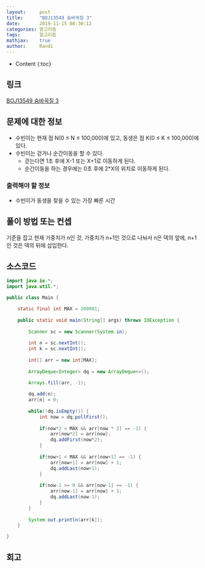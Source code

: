 ```yaml
---
layout:     post
title:      "BOJ13549 숨바꼭질 3"
date:       2019-11-15 08:30:12
categories: 알고리즘
tags:       알고리즘
mathjax:    true
author:     Randi
---
```


* Content
{:toc}

## 링크

[BOJ13549 숨바꼭질 3](https://www.acmicpc.net/problem/13549)



## 문제에 대한 정보

- 수빈이는 현재 점 N(0 ≤ N ≤ 100,000)에 있고, 동생은 점 K(0 ≤ K ≤ 100,000)에 있다.
- 수빈이는 걷거나 순간이동을 할 수 있다.
  - 걷는다면 1초 후에 X-1 또는 X+1로 이동하게 된다.
  - 순간이동을 하는 경우에는 0초 후에 2*X의 위치로 이동하게 된다.

### 출력해야 할 정보

- 수빈이가 동생을 찾을 수 있는 가장 빠른 시간

## 풀이 방법 또는 컨셉

기준을 잡고 현재 가중치가 n인 것, 가중치가 n+1인 것으로 나눠서 n은 덱의 앞에, n+1인 것은 덱의 뒤에 삽입한다.

## 소스코드

```java
import java.io.*;
import java.util.*;

public class Main {

	static final int MAX = 200001;
	
	public static void main(String[] args) throws IOException {
		
		Scanner sc = new Scanner(System.in);
		
		int n = sc.nextInt();
		int k = sc.nextInt();
		
		int[] arr = new int[MAX];
		
		ArrayDeque<Integer> dq = new ArrayDeque<>();

		Arrays.fill(arr, -1);
		
		dq.add(n);
		arr[n] = 0;
		
		while(!dq.isEmpty()) {
			int now = dq.pollFirst();
			
			if(now*2 < MAX && arr[now * 2] == -1) {
				arr[now*2] = arr[now];
				dq.addFirst(now*2);
			}
			
			if(now+1 < MAX && arr[now+1] == -1) {
				arr[now+1] = arr[now] + 1;
				dq.addLast(now+1);
			}
			
			if(now-1 >= 0 && arr[now-1] == -1) {
				arr[now-1] = arr[now] + 1;
				dq.addLast(now-1);
			}
		}
		
		System.out.println(arr[k]);
	}

}
```

## 회고
